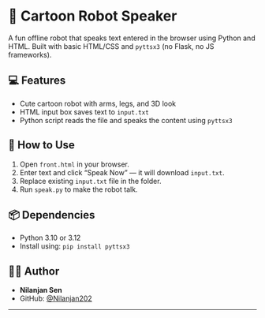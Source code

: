 # 🤖 Cartoon Robot Speaker

A fun offline robot that speaks text entered in the browser using Python and HTML. Built with basic HTML/CSS and `pyttsx3` (no Flask, no JS frameworks).

## 💻 Features

- Cute cartoon robot with arms, legs, and 3D look
- HTML input box saves text to `input.txt`
- Python script reads the file and speaks the content using `pyttsx3`

## 🚀 How to Use

1. Open `front.html` in your browser.
2. Enter text and click “Speak Now” — it will download `input.txt`.
3. Replace existing `input.txt` file in the folder.
4. Run `speak.py` to make the robot talk.

## 📦 Dependencies

- Python 3.10 or 3.12
- Install using: `pip install pyttsx3`

## 👨‍💻 Author

- **Nilanjan Sen**  
- GitHub: [@Nilanjan202](https://github.com/Nilanjan202)

---
